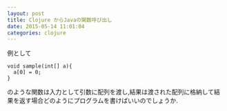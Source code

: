 ```yaml
---
layout: post
title: Clojure からJavaの関数呼び出し
date: 2015-05-14 11:01:04
categories: clojure
---
```

<!-- {% raw %} -->
<p>例として</p>

<pre><code>void sample(int[] a){
  a[0] = 0;
}
</code></pre>

<p>のような関数は入力として引数に配列を渡し,結果は渡された配列に格納して結果を返す場合どのようにプログラムを書けばいいのでしょうか.</p>
<!-- {% endraw %} -->
